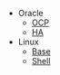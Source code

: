 <!-- _navbar.md -->


* Oracle
  * [OCP](/oracle/ocp/)
  * [HA](/oracle/ha/)
* Linux
  * [Base](/linux/base)
  * [Shell](/linux/shell)
